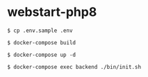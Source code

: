 # webstart-php8

```
$ cp .env.sample .env

$ docker-compose build

$ docker-compose up -d

$ docker-compose exec backend ./bin/init.sh
```
